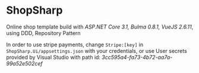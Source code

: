 # ShopSharp

Online shop template build with *ASP.NET Core 3.1, Bulma 0.8.1, VueJS 2.6.11*, using DDD, Repository Pattern

In order to use stripe payments, change ```Stripe:[key]``` in ```ShopSharp.Ui/appsettings.json``` with your credentials, or use User secrets provided by Visual Studio with path id: *3cc595a4-fa73-4b72-aa7a-99a52e502cef*
